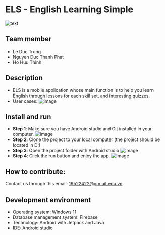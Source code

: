 # ELS - English Learning Simple
![text](https://user-images.githubusercontent.com/71172797/173401975-df17b7dd-9419-4af4-9982-0476f2c3b191.png)

## Team member
- Le Duc Trung
- Nguyen Duc Thanh Phat
- Ho Huu Thinh

## Description
- ELS is a mobile application whose main function is to help you learn English through lessons for each skill set, and interesting quizzes.
- User cases:
![image](https://user-images.githubusercontent.com/71172797/173399452-f415db47-0130-4fa6-a69c-9a2e10a197e1.png)

## Install and run
- **Step 1**: Make sure you have Android studio and Git installed in your computer.
![image](https://user-images.githubusercontent.com/71172797/173401469-c4d5ade5-f27f-4067-82d2-a03274c67910.png)
- **Step 2**: Clone the project to your local computer (the project should be located in D:\)
- **Step 3**: Open the project folder with Android studio
![image](https://user-images.githubusercontent.com/71172797/173403394-09e63752-0a52-4ba9-aa40-6a21eeb78167.png)
- **Step 4**: Click the run button and enjoy the app.
![image](https://user-images.githubusercontent.com/71172797/173403300-2035ab82-c293-4d3e-b489-133776a95606.png)

## How to contribute:
Contact us through this email: 19522422@gm.uit.edu.vn

## Development environment
- Operating system: Windows 11
- Database management system: Firebase
- Technology: Android with Jetpack and Java
- IDE: Android studio

